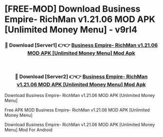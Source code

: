 # [FREE-MOD] Download Business Empire- RichMan v1.21.06 MOD APK [Unlimited Money Menu] - v9rl4


<div align="center">
<h3>🔴 Download [Server1] 👉👉 <a href="https://apk-comot.site?title=Business_Empire-_RichMan_v1.21.06_MOD_APK_[Unlimited_Money_Menu]">Business Empire- RichMan v1.21.06 MOD APK [Unlimited Money Menu] Mod Apk</a></h3><br>

<h3>🔴 Download [Server2] 👉👉 <a href="https://apk-comot.site?title=Business_Empire-_RichMan_v1.21.06_MOD_APK_[Unlimited_Money_Menu]">Business Empire- RichMan v1.21.06 MOD APK [Unlimited Money Menu] Mod Apk</a></h3>
</div>



Download Business Empire- RichMan v1.21.06 MOD APK [Unlimited Money Menu] 

Free APK MOD Business Empire- RichMan v1.21.06 MOD APK [Unlimited Money Menu] 

Download Business Empire- RichMan v1.21.06 MOD APK [Unlimited Money Menu] Mod For Android

